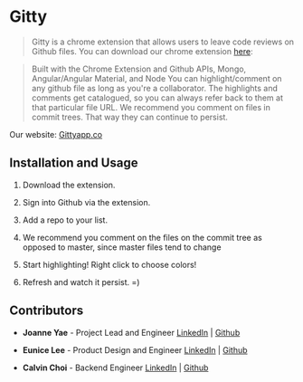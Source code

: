 # Gitty

>Gitty is a chrome extension that allows users to leave code reviews on Github files.
>You can download our chrome extension [here](https://chrome.google.com/webstore/detail/lbelcompobjfpedpgnpfdojjfokgaghf/publish-accepted):

>Built with the Chrome Extension and Github APIs, Mongo, Angular/Angular Material, and Node
>You can highlight/comment on any github file as long as you're a collaborator.
>The highlights and comments get catalogued, so you can always refer back to them at that particular file URL.
>We recommend you comment on files in commit trees.  That way they can continue to persist.




Our website: [Gittyapp.co](http://www.gittyapp.co)

## Installation and Usage
1. Download the extension.

2. Sign into Github via the extension.

3. Add a repo to your list.

4. We recommend you comment on the files on the commit tree as opposed to master, since master files tend to change

5. Start highlighting!  Right click to choose colors!

6. Refresh and watch it persist.  =)

## Contributors
* __Joanne Yae__ - Project Lead and Engineer [LinkedIn](https://www.linkedin.com/in/joanneyae) | [Github](https://github.com/nyjy85)

* __Eunice Lee__ - Product Design and Engineer [LinkedIn](https://www.linkedin.com/in/euniceclee) | [Github](https://github.com/eueueleelee)

* __Calvin Choi__ - Backend Engineer [LinkedIn](https://www.linkedin.com/pub/calvin-choi/25/721/501) | [Github](https://github.com/cschoi3)

